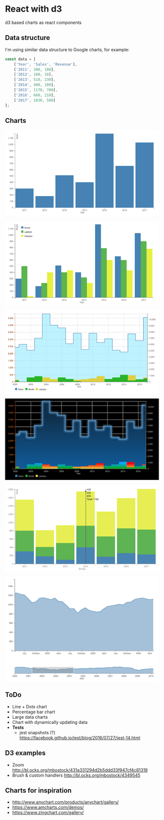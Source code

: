 # React with d3

d3 based charts as react components

## Data structure

I'm using similar data structure to Google charts, for example:
```javascript
const data = [
    ['Year', 'Sales', 'Revenue'],
    ['2011', 300, 100],
    ['2012', 180, 10],
    ['2013', 510, 230],
    ['2014', 400, 100],
    ['2015', 1170, 700],
    ['2016', 660, 210],
    ['2017', 1030, 500]
];
```

## Charts

![alt tag](img/columns.png)

![alt tag](img/grouped-columns.png)

![alt tag](img/line-chart.png)

![alt tag](img/line-chart-gradient.png)

![alt tag](img/stacked-columns-tooltip.png)

![alt tag](img/zoom-brush.png)

## ToDo

* Line + Dots chart
* Percentage bar chart
* Large data charts
* Chart with dynamically updating data
* **Tests**
    * jest snapshots (?) https://facebook.github.io/jest/blog/2016/07/27/jest-14.html

## D3 examples

* Zoom
  http://bl.ocks.org/mbostock/431a331294d2b5ddd33f947cf4c81319
* Brush & custom handlers
  http://bl.ocks.org/mbostock/4349545


## Charts for inspiration

* http://www.anychart.com/products/anychart/gallery/
* https://www.amcharts.com/demos/
* https://www.zingchart.com/gallery/
